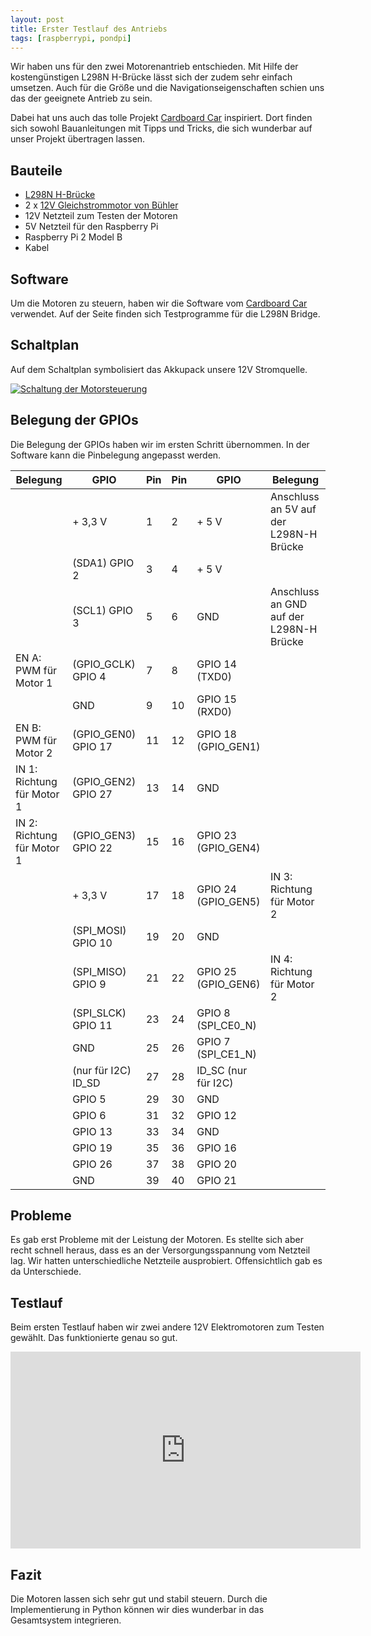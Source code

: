 ```yaml
---
layout: post
title: Erster Testlauf des Antriebs
tags: [raspberrypi, pondpi]
---
```

Wir haben uns für den zwei Motorenantrieb entschieden. Mit Hilfe der kostengünstigen L298N H-Brücke lässt sich der zudem sehr einfach umsetzen. Auch für die Größe und die Navigationseigenschaften schien uns das der geeignete Antrieb zu sein.

Dabei hat uns auch das tolle Projekt [Cardboard Car](http://www.cardboard-car.com) inspiriert. Dort finden sich sowohl Bauanleitungen mit Tipps und Tricks, die sich wunderbar auf unser Projekt übertragen lassen.

## Bauteile

*   [L298N H-Brücke](http://www.amazon.de/dp/B015SQ57VC)
*   2 x [12V Gleichstrommotor von Bühler](https://www.respotec.de/motore-und-pumpen/motore-gleichstrom/motor-116037044.php)
*   12V Netzteil zum Testen der Motoren
*   5V Netzteil für den Raspberry Pi
*   Raspberry Pi 2 Model B
*   Kabel

## Software

Um die Motoren zu steuern, haben wir die Software vom [Cardboard Car](http://www.cardboard-car.com/software) verwendet. Auf der Seite finden sich Testprogramme für die L298N Bridge.

## Schaltplan

Auf dem Schaltplan symbolisiert das Akkupack unsere 12V Stromquelle.

[![Schaltung der Motorsteuerung](http://meinjens.de/wp-content/uploads/2016/04/Schaltung-Motorsteuerung_Steckplatine-300x247.png)](http://meinjens.de/wp-content/uploads/2016/04/Schaltung-Motorsteuerung_Steckplatine.png)

## Belegung der GPIOs

Die Belegung der GPIOs haben wir im ersten Schritt übernommen. In der Software kann die Pinbelegung angepasst werden.

|Belegung|GPIO|Pin|Pin|GPIO|Belegung|
|--- |--- |--- |--- |--- |--- |
||+ 3,3 V|1|2|+ 5 V|Anschluss an 5V auf der L298N-H Brücke|
||(SDA1) GPIO 2|3|4|+ 5 V||
||(SCL1) GPIO 3|5|6|GND|Anschluss an GND auf der L298N-H Brücke|
|EN A: PWM für Motor 1|(GPIO_GCLK) GPIO 4|7|8|GPIO 14 (TXD0)||
||GND|9|10|GPIO 15 (RXD0)||
|EN B: PWM für Motor 2|(GPIO_GEN0) GPIO 17|11|12|GPIO 18 (GPIO_GEN1)||
|IN 1: Richtung für Motor 1|(GPIO_GEN2) GPIO 27|13|14|GND||
|IN 2: Richtung für Motor 1|(GPIO_GEN3) GPIO 22|15|16|GPIO 23 (GPIO_GEN4)||
||+ 3,3 V|17|18|GPIO 24 (GPIO_GEN5)|IN 3: Richtung für Motor 2|
||(SPI_MOSI) GPIO 10|19|20|GND||
||(SPI_MISO) GPIO 9|21|22|GPIO 25 (GPIO_GEN6)|IN 4: Richtung für Motor 2|
||(SPI_SLCK) GPIO 11|23|24|GPIO 8 (SPI_CE0_N)||
||GND|25|26|GPIO 7 (SPI_CE1_N)||
||(nur für I2C) ID_SD|27|28|ID_SC (nur für I2C)||
||GPIO 5|29|30|GND||
||GPIO 6|31|32|GPIO 12||
||GPIO 13|33|34|GND||
||GPIO 19|35|36|GPIO 16||
||GPIO 26|37|38|GPIO 20||
||GND|39|40|GPIO 21||

## Probleme

Es gab erst Probleme mit der Leistung der Motoren. Es stellte sich aber recht schnell heraus, dass es an der Versorgungsspannung vom Netzteil lag. Wir hatten unterschiedliche Netzteile ausprobiert. Offensichtlich gab es da Unterschiede.

## Testlauf

Beim ersten Testlauf haben wir zwei andere 12V Elektromotoren zum Testen gewählt. Das funktionierte genau so gut.

<iframe width="560" height="315" src="https://www.youtube.com/embed/qDS_RjNYh58" frameborder="0" allow="accelerometer; autoplay; encrypted-media; gyroscope; picture-in-picture" allowfullscreen></iframe>

## Fazit

Die Motoren lassen sich sehr gut und stabil steuern. Durch die Implementierung in Python können wir dies wunderbar in das Gesamtsystem integrieren.